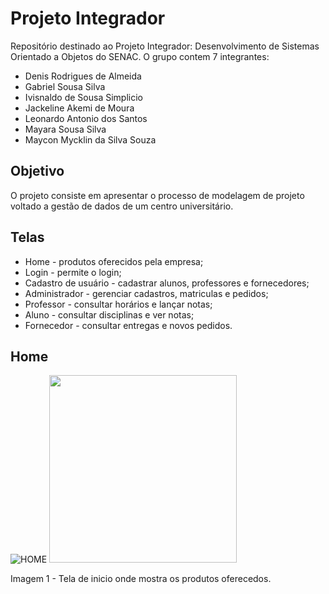 # Projeto Integrador
Repositório destinado ao Projeto Integrador: Desenvolvimento de Sistemas Orientado a Objetos do SENAC.
O grupo contem 7 integrantes:

- Denis Rodrigues de Almeida
- Gabriel Sousa Silva
- Ivisnaldo de Sousa Simplicio
- Jackeline Akemi de Moura
- Leonardo Antonio dos Santos
- Mayara Sousa Silva
- Maycon Mycklin da Silva Souza

## Objetivo
O projeto consiste em apresentar o processo de modelagem de projeto voltado a gestão de dados de um
centro universitário.

## Telas 
* Home - produtos oferecidos pela empresa;
* Login - permite o login;
* Cadastro de usuário - cadastrar alunos, professores e fornecedores;
* Administrador - gerenciar cadastros, matriculas e pedidos;
* Professor - consultar horários e lançar notas;
* Aluno - consultar disciplinas e ver notas;
* Fornecedor - consultar entregas e novos pedidos.

## Home
![HOME](https://github.com/MayaraSousaSilva/Proposta-de-Sistema-Orientado-a-Objetos/assets/155500484/4121813b-3e7d-46f3-a9a4-cf0e60f144fb)
<img src="https://github.com/MayaraSousaSilva/Proposta-de-Sistema-Orientado-a-Objetos/assets/155500484/4121813b-3e7d-46f3-a9a4-cf0e60f144fb" width="300px" />

Imagem 1 - Tela de inicio onde mostra os produtos oferecedos.
